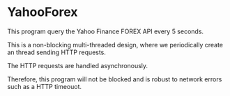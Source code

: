 # YahooForex
This program query the Yahoo Finance FOREX API every 5 seconds.

This is a non-blocking multi-threaded design, where we periodically create an thread sending HTTP requests. 

The HTTP requests are handled asynchronously.

Therefore, this program will not be blocked and is robust to network errors such as a HTTP timeouot.
